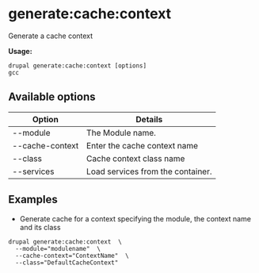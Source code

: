 # generate:cache:context
Generate a cache context

**Usage:**
```
drupal generate:cache:context [options]
gcc
```

## Available options
Option | Details
-------|-------------
--module | The Module name.
--cache-context | Enter the cache context name
--class | Cache context class name
--services | Load services from the container.

## Examples
* Generate cache for a context specifying the module, the context name and its class
```
drupal generate:cache:context  \
  --module="modulename"  \
  --cache-context="ContextName"  \
  --class="DefaultCacheContext"
```
